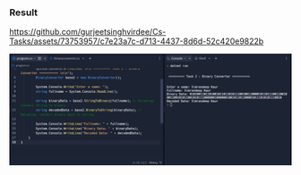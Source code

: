 ### Result

https://github.com/gurjeetsinghvirdee/Cs-Tasks/assets/73753957/c7e23a7c-d713-4437-8d6d-52c420e9822b

<div align="center">
    <img src="./../Assets/Task%20-%202.png" width="900" />
</div>

